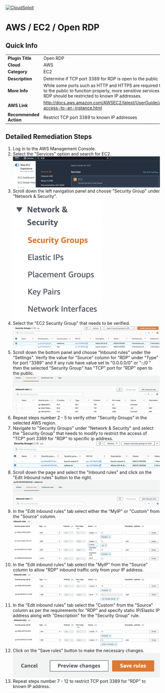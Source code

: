 [![CloudSploit](https://cloudsploit.com/img/logo-new-big-text-100.png "CloudSploit")](https://cloudsploit.com)

# AWS / EC2 / Open RDP

## Quick Info

| | |
|-|-|
| **Plugin Title** | Open RDP |
| **Cloud** | AWS |
| **Category** | EC2 |
| **Description** | Determine if TCP port 3389 for RDP is open to the public |
| **More Info** | While some ports such as HTTP and HTTPS are required to be open to the public to function properly, more sensitive services such as RDP should be restricted to known IP addresses. |
| **AWS Link** | http://docs.aws.amazon.com/AWSEC2/latest/UserGuide/authorizing-access-to-an-instance.html |
| **Recommended Action** | Restrict TCP port 3389 to known IP addresses |

## Detailed Remediation Steps
1. Log in to the AWS Management Console.
2. Select the "Services" option and search for EC2. </br> <img src="/resources/aws/ec2/open-rdp/step2.png"/>
3. Scroll down the left navigation panel and choose "Security Group" under "Network & Security".</br> <img src="/resources/aws/ec2/open-rdp/step3.png"/>
4. Select the "EC2 Security Group" that needs to be verified. </br> <img src="/resources/aws/ec2/open-rdp/step4.png"/>
5. Scroll down the bottom panel and choose "Inbound rules" under the "Settings". Verify the value for "Source" column for "RDP" under "Type" for port "3389" and if any rule have value set to "0.0.0.0/0" or "::/0 " then the selected "Security Group" has "TCP" port for "RDP" open to the public.</br> <img src="/resources/aws/ec2/open-rdp/step5.png"/>
6. Repeat steps number 2 - 5 to verify other "Security Groups" in the selected AWS region.</br> 
7. Navigate to "Security Groups" under "Network & Security" and select the "Security Group" that needs to modify to restrict the access of "TCP" port 3389 for "RDP"  to specific ip address. </br> <img src="/resources/aws/ec2/open-rdp/step7.png"/>
8. Scroll down the page and select the "Inbound rules" and click on the "Edit Inbound rules" button to the right. </br> <img src="/resources/aws/ec2/open-rdp/step8.png"/>
9. In the "Edit inbound rules" tab select either the "MyIP" or "Custom" from the "Source" column.</br> <img src="/resources/aws/ec2/open-rdp/step9.png"/>
10. In the "Edit inbound rules" tab select the "MyIP" from the "Source" column to allow "RDP" inbound traffic only from your IP address.</br> <img src="/resources/aws/ec2/open-rdp/step10.png"/>
11. In the "Edit inbound rules" tab select the "Custom" from the "Source" column as per the requirements for "RDP" and specify static IP/Elastic IP address along with "Description" for the "Security Group" rule. </br> <img src="/resources/aws/ec2/open-rdp/step11.png"/>
12. Click on the "Save rules" button to make the necessary changes. </br> <img src="/resources/aws/ec2/open-rdp/step12.png"/>
13. Repeat steps number 7 - 12 to restrict TCP port 3389 for "RDP" to known IP address.</br>
